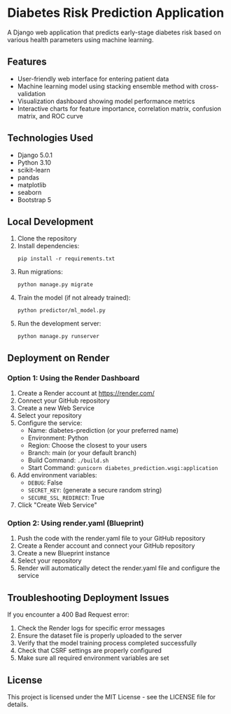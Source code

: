 # Diabetes Risk Prediction Application

A Django web application that predicts early-stage diabetes risk based on various health parameters using machine learning.

## Features

- User-friendly web interface for entering patient data
- Machine learning model using stacking ensemble method with cross-validation
- Visualization dashboard showing model performance metrics
- Interactive charts for feature importance, correlation matrix, confusion matrix, and ROC curve

## Technologies Used

- Django 5.0.1
- Python 3.10
- scikit-learn
- pandas
- matplotlib
- seaborn
- Bootstrap 5

## Local Development

1. Clone the repository
2. Install dependencies:
   ```
   pip install -r requirements.txt
   ```
3. Run migrations:
   ```
   python manage.py migrate
   ```
4. Train the model (if not already trained):
   ```
   python predictor/ml_model.py
   ```
5. Run the development server:
   ```
   python manage.py runserver
   ```

## Deployment on Render

### Option 1: Using the Render Dashboard

1. Create a Render account at https://render.com/
2. Connect your GitHub repository
3. Create a new Web Service
4. Select your repository
5. Configure the service:
   - Name: diabetes-prediction (or your preferred name)
   - Environment: Python
   - Region: Choose the closest to your users
   - Branch: main (or your default branch)
   - Build Command: `./build.sh`
   - Start Command: `gunicorn diabetes_prediction.wsgi:application`
6. Add environment variables:
   - `DEBUG`: False
   - `SECRET_KEY`: (generate a secure random string)
   - `SECURE_SSL_REDIRECT`: True
7. Click "Create Web Service"

### Option 2: Using render.yaml (Blueprint)

1. Push the code with the render.yaml file to your GitHub repository
2. Create a Render account and connect your GitHub repository
3. Create a new Blueprint instance
4. Select your repository
5. Render will automatically detect the render.yaml file and configure the service

## Troubleshooting Deployment Issues

If you encounter a 400 Bad Request error:

1. Check the Render logs for specific error messages
2. Ensure the dataset file is properly uploaded to the server
3. Verify that the model training process completed successfully
4. Check that CSRF settings are properly configured
5. Make sure all required environment variables are set

## License

This project is licensed under the MIT License - see the LICENSE file for details. 